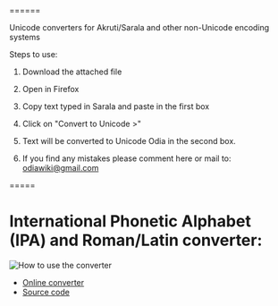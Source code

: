 ======

Unicode converters for Akruti/Sarala and other non-Unicode encoding systems

Steps to use:

1. Download the attached file

2. Open in Firefox

3. Copy text typed in Sarala and paste in the first box

4. Click on "Convert to Unicode >"

5. Text will be converted to Unicode Odia in the second box.

6. If you find any mistakes please comment here or mail to: odiawiki@gmail.com

=====
# International Phonetic Alphabet (IPA) and Roman/Latin converter:
![How to use the converter](https://upload.wikimedia.org/wikipedia/commons/c/c2/Odia_to_IPA_and_Roman_converter.gif)
* [Online converter](https://or.wikipedia.org/s/14jj)
* [Source code](https://github.com/OdiaWikimedia/converter/blob/master/IPA%20and%20Roman)
